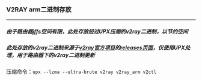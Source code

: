 ### V2RAY arm二进制存放
***
##### 由于路由器jffs空间有限，此处存放经过UPX压缩的v2ray二进制，以节约空间<br/>
##### 此处存放的v2ray二进制来源于[v2ray官方项目](https://github.com/v2ray/v2ray-core)的[releases页面](https://github.com/v2ray/v2ray-core/releases)，仅使用UPX处理，用于路由器下的v2ray二进制更新<br/>

压缩命令：```upx --lzma --ultra-brute v2ray v2ray_arm v2ctl```
